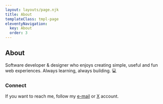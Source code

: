 ```yaml
---
layout: layouts/page.njk
title: About
templateClass: tmpl-page
eleventyNavigation:
  key: About
  order: 3
---
```


## About

Software developer & designer who enjoys creating simple, useful and fun web experiences. Always learning, always building. 💻

### Connect

If you want to reach me, follow my <a href="mailto:meteyilma@proton.me">e-mail</a> or <a target="_blank" href="https://x.com/metedev0">X</a> account.
